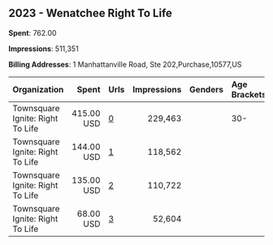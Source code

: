 ## 2023 - Wenatchee Right To Life 
**Spent**: 762.00

**Impressions**: 511,351

**Billing Addresses**: 1 Manhattanville Road, Ste 202,Purchase,10577,US

|Organization|Spent|Urls|Impressions|Genders|Age Brackets|Country Codes|
|:---|---:|:---|---:|:---|:---|:---|
|Townsquare Ignite: Right To Life|415.00 USD|[0](https://www.snap.com/political-ads/asset/e77b9eaeb09075698fdaa742eb0eaa2137ea99de8f36611232a33d7b2388466f?mediaType=mp4)|229,463||30-|united states|
|Townsquare Ignite: Right To Life|144.00 USD|[1](https://www.snap.com/political-ads/asset/5940810166fa28459c4cf85a1790a20d817f038b2ee11d30c087059a1d1adc80?mediaType=mp4)|118,562|||united states|
|Townsquare Ignite: Right To Life|135.00 USD|[2](https://www.snap.com/political-ads/asset/684445661a35852343024fac20dc469fdd22430109a310db78c131121d81cf89?mediaType=mp4)|110,722|||united states|
|Townsquare Ignite: Right To Life|68.00 USD|[3](https://www.snap.com/political-ads/asset/6f2080068fb9bbafa732902c9fc27703085a5ec50e05e7e2750ec78499bf63ea?mediaType=jpg)|52,604|||united states|
